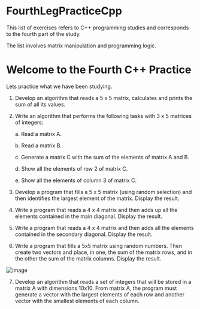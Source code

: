 # FourthLegPracticeCpp

This list of exercises refers to C++ programming studies and corresponds to the fourth part of the study.

The list involves matrix manipulation and programming logic.

# Welcome to the Fourth C++ Practice

Lets practice what we have been studying.

1. Develop an algorithm that reads a 5 x 5 matrix, calculates and prints the sum of all its values.

2. Write an algorithm that performs the following tasks with 3 x 5 matrices of integers:
   
   a. Read a matrix A.
   
   b. Read a matrix B.
   
   c. Generate a matrix C with the sum of the elements of matrix A and B.
   
   d. Show all the elements of row 2 of matrix C.
   
   e. Show all the elements of column 3 of matrix C.

3. Develop a program that fills a 5 x 5 matrix (using random selection) and then identifies the largest element of the matrix. Display the result.

4. Write a program that reads a 4 x 4 matrix and then adds up all the elements contained in the main diagonal. Display the result.

5. Write a program that reads a 4 x 4 matrix and then adds all the elements contained in the secondary diagonal. Display the result.

6. Write a program that fills a 5x5 matrix using random numbers. Then create two vectors and place, in one, the sum of the matrix rows, and in the other the sum of the matrix columns. Display the result.
   
![image](https://github.com/user-attachments/assets/f1986873-46f2-453a-ab5c-42d40dd63e3a)

7. Develop an algorithm that reads a set of integers that will be stored in a matrix A with dimensions 10x10. From matrix A, the program must generate a vector with the largest elements of each row and another vector with the smallest elements of each column.

